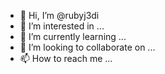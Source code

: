 - 👋 Hi, I’m @rubyj3di
- 👀 I’m interested in ...
- 🌱 I’m currently learning ...
- 💞️ I’m looking to collaborate on ...
- 📫 How to reach me ...

<!---
rubyj3di/rubyj3di is a ✨ special ✨ repository because its `README.md` (this file) appears on your GitHub profile.
You can click the Preview link to take a look at your changes.
--->

